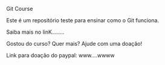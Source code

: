 Git Course

Este é um repositório teste para ensinar como o Git funciona. 

Saiba mais no linK........

Gostou do curso? Quer mais? Ajude com uma doação!


Link para doação do paypal: www....wwww
